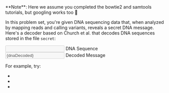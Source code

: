 <script>
import { onMount } from "svelte";
import { CLI } from "./terminal/cli";
import Link from "components/Link.svelte";
import Alert from "components/Alert.svelte";
import Execute from "./components/Execute.svelte";

// State
let dnaEncoded = "-";
let dnaDecoded = "";
$: dnaDecoded = binaryToString(dnaEncoded.replaceAll("\n", "").split("").map(b => {
	// https://science.sciencemag.org/content/337/6102/1628
	if(b == "A" || b == "C") return "0";
	else return "1";
}).join("")) || "-";

// Converter
// https://stackoverflow.com/a/53247859
function binaryToString(input) {
	let bytesLeft = input;
	let result = '';

	// Check if we have some bytes left
	while (bytesLeft.length) {
		// Get the first digits
		const byte = bytesLeft.substr(0, 8);
		bytesLeft = bytesLeft.substr(8);
		result += String.fromCharCode(parseInt(byte, 2));
	}
	return result;
}

onMount(async () => {
	setInterval(async () => {
		dnaEncoded = await $CLI.exec("cat secret");
	}, 500);
});
</script>

<Alert>
	**Note**: Here we assume you completed the <Link href="/tutorials?id=bowtie2-intro">bowtie2</Link> and <Link href="/tutorials?id=samtools-intro">samtools</Link> tutorials, but googling works too 🙂
</Alert>

In this problem set, you're given DNA sequencing data that, when analyzed by mapping reads and calling variants, reveals a secret DNA message. Here's a decoder based on <Link href="https://science.sciencemag.org/content/337/6102/1628">Church et al.</Link> that decodes DNA sequences stored in the file `secret`:

<div class="form-floating mb-1">
	<input type="text" class="form-control" id="floatingInput" bind:value={dnaEncoded} disabled>
	<label for="floatingInput">DNA Sequence</label>
</div>
<div class="form-floating mb-3">
	<input type="text" class="form-control" id="floatingInput2" value={dnaDecoded} disabled>
	<label for="floatingInput2">Decoded Message</label>
</div>

For example, try: 

* <Execute command='echo "ATGAGACTCTGGACTTCGTCGGGAAATAAGGTATGTATAA" > secret' />
* <Execute command='echo "CTGGCTCCCTTCGAAAAGGATCATAGTTAAGT" > secret' />
* <Execute command='echo "CTGAATTCCGGTCGCTCGGCTGTCACTGGTTG" > secret' />
